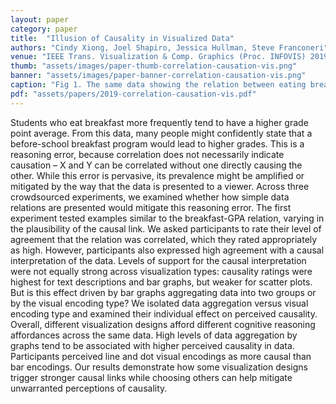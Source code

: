 ```yaml
---
layout: paper
category: paper
title:  "Illusion of Causality in Visualized Data"
authors: "Cindy Xiong, Joel Shapiro, Jessica Hullman, Steve Franconeri"
venue: "IEEE Trans. Visualization & Comp. Graphics (Proc. INFOVIS) 2019"
thumb: "assets/images/paper-thumb-correlation-causation-vis.png"
banner: "assets/images/paper-banner-correlation-causation-vis.png"
caption: "Fig 1. The same data showing the relation between eating breakfast and GPA presented via text, bar graph, line graph or scatter plot. Which depiction makes eating breakfast causing higher GPA seem more plausible to you?"
pdf: "assets/papers/2019-correlation-causation-vis.pdf"
---
```


<!-- abstract -->
<p>Students who eat breakfast more frequently tend to have a higher grade point average. From this data, many people might confidently state that a before-school breakfast program would lead to higher grades. This is a reasoning error, because correlation does not necessarily indicate causation – X and Y can be correlated without one directly causing the other. While this error is pervasive, its prevalence might be amplified or mitigated by the way that the data is presented to a viewer. Across three crowdsourced experiments, we examined whether how simple data relations are presented would mitigate this reasoning error. The first experiment tested examples similar to the breakfast-GPA relation, varying in the plausibility of the causal link. We asked participants to rate their level of agreement that the relation was correlated, which they rated appropriately as high. However, participants also expressed high agreement with a causal interpretation of the data. Levels of support for the causal interpretation were not equally strong across visualization types: causality ratings were highest for text descriptions and bar graphs, but weaker for scatter plots. But is this effect driven by bar graphs aggregating data into two groups or by the visual encoding type? We isolated data aggregation versus visual encoding type and examined their individual effect on perceived causality. Overall, different visualization designs afford different cognitive reasoning affordances across the same data. High levels of data aggregation by graphs tend to be associated with higher perceived causality in data. Participants perceived line and dot visual encodings as more causal than bar encodings. Our results demonstrate how some visualization designs trigger stronger causal links while choosing others can help mitigate unwarranted perceptions of causality.</p>

